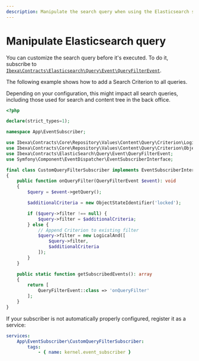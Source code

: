 ```yaml
---
description: Manipulate the search query when using the Elasticsearch search engine.
---
```


# Manipulate Elasticsearch query

You can customize the search query before it's executed.
To do it, subscribe to [`Ibexa\Contracts\Elasticsearch\Query\Event\QueryFilterEvent`](../../api/php_api/php_api_reference/classes/Ibexa-Contracts-Elasticsearch-Query-Event-QueryFilterEvent.html).

The following example shows how to add a Search Criterion to all queries.

Depending on your configuration, this might impact all search queries, including those used for search and content tree in the back office.

``` php hl_lines="34"
<?php

declare(strict_types=1);

namespace App\EventSubscriber;

use Ibexa\Contracts\Core\Repository\Values\Content\Query\Criterion\LogicalAnd;
use Ibexa\Contracts\Core\Repository\Values\Content\Query\Criterion\ObjectStateIdentifier;
use Ibexa\Contracts\ElasticSearch\Query\Event\QueryFilterEvent;
use Symfony\Component\EventDispatcher\EventSubscriberInterface;

final class CustomQueryFilterSubscriber implements EventSubscriberInterface
{
    public function onQueryFilter(QueryFilterEvent $event): void
    {
        $query = $event->getQuery();

        $additionalCriteria = new ObjectStateIdentifier('locked');

        if ($query->filter !== null) {
            $query->filter = $additionalCriteria;
        } else {
            // Append Criterion to existing filter
            $query->filter = new LogicalAnd([
                $query->filter,
                $additionalCriteria
            ]);
        }
    }

    public static function getSubscribedEvents(): array
    {
        return [
            QueryFilterEvent::class => 'onQueryFilter'
        ];
    }
}
```

If your subscriber is not automatically properly configured, register it as a service:

``` yaml
services:
    App\EventSubscriber\CustomQueryFilterSubscriber:
        tags:
            - { name: kernel.event_subscriber }
```
